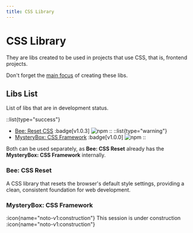 ```yaml
---
title: CSS Library
---
```


# CSS Library

They are libs created to be used in projects that use CSS, that is, frontend projects.

Don't forget the [main focus](/nimbus#main-focus) of creating these libs.

## Libs List

List of libs that are in development status.

::list{type="success"}
- <a href="https://www.npmjs.com/package/@vlalg-nimbus/bee-css-reset" target="_blank">Bee: Reset CSS</a> :badge[v1.0.3] <span class="npm-badge">![npm](https://img.shields.io/npm/dt/@vlalg-nimbus/bee-css-reset?style=plastic)</span>
::
::list{type="warning"}
- <a href="https://www.npmjs.com/package/@vlalg-nimbus" target="_blank">MysteryBox: CSS Framework</a> :badge[v1.0.0] <span class="npm-badge">![npm](https://img.shields.io/npm/dt/@vlalg-nimbus?style=plastic)</span>
::

Both can be used separately, as **Bee: CSS Reset** already has the **MysteryBox: CSS Framework** internally.

### Bee: CSS Reset

A CSS library that resets the browser's default style settings, providing a clean, consistent foundation for web development.

### MysteryBox: CSS Framework

:icon{name="noto-v1:construction"} This session is under construction :icon{name="noto-v1:construction"}
